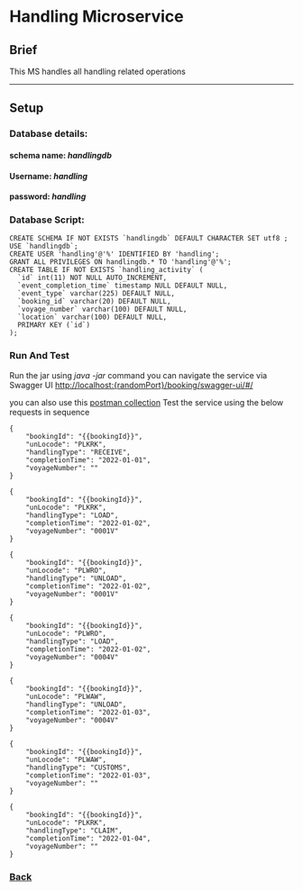 # Handling Microservice

## Brief

This MS handles all handling related operations

---

## Setup

### Database details:

#### schema name: *handlingdb*

#### Username: *handling*

#### password: *handling*

### Database Script:

	CREATE SCHEMA IF NOT EXISTS `handlingdb` DEFAULT CHARACTER SET utf8 ;
	USE `handlingdb`;
    CREATE USER 'handling'@'%' IDENTIFIED BY 'handling';
    GRANT ALL PRIVILEGES ON handlingdb.* TO 'handling'@'%';
	CREATE TABLE IF NOT EXISTS `handling_activity` (
	  `id` int(11) NOT NULL AUTO_INCREMENT,
	  `event_completion_time` timestamp NULL DEFAULT NULL,
	  `event_type` varchar(225) DEFAULT NULL,
	  `booking_id` varchar(20) DEFAULT NULL,
	  `voyage_number` varchar(100) DEFAULT NULL,
	  `location` varchar(100) DEFAULT NULL,
	  PRIMARY KEY (`id`)
	);

### Run And Test

Run the jar using *java -jar* command you can navigate the service via Swagger
UI [http://localhost:{randomPort}/booking/swagger-ui/#/](http://localhost:{randomPort}/booking/swagger-ui/#/)

you can also use this [postman collection](postman/Handling.postman_collection.json)
Test the service using the below requests in sequence

    {
        "bookingId": "{{bookingId}}",
        "unLocode": "PLKRK",
        "handlingType": "RECEIVE",
        "completionTime": "2022-01-01",
        "voyageNumber": ""
    }
    
    {
        "bookingId": "{{bookingId}}",
        "unLocode": "PLKRK",
        "handlingType": "LOAD",
        "completionTime": "2022-01-02",
        "voyageNumber": "0001V"
    }
    
    {
        "bookingId": "{{bookingId}}",
        "unLocode": "PLWRO",
        "handlingType": "UNLOAD",
        "completionTime": "2022-01-02",
        "voyageNumber": "0001V"
    }
    
    {
        "bookingId": "{{bookingId}}",
        "unLocode": "PLWRO",
        "handlingType": "LOAD",
        "completionTime": "2022-01-02",
        "voyageNumber": "0004V"
    }
    
    {
        "bookingId": "{{bookingId}}",
        "unLocode": "PLWAW",
        "handlingType": "UNLOAD",
        "completionTime": "2022-01-03",
        "voyageNumber": "0004V"
    }
    
    {
        "bookingId": "{{bookingId}}",
        "unLocode": "PLWAW",
        "handlingType": "CUSTOMS",
        "completionTime": "2022-01-03",
        "voyageNumber": ""
    }
    
    {
        "bookingId": "{{bookingId}}",
        "unLocode": "PLKRK",
        "handlingType": "CLAIM",
        "completionTime": "2022-01-04",
        "voyageNumber": ""
    }

### [Back](../README.md)